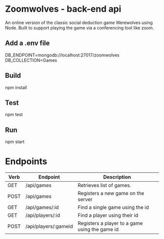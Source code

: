 # Zoomwolves - back-end api

An online version of the classic social deduction game Werewolves using Node. Built to support playing the game via a conferencing tool like zoom.

## Add a .env file

DB_ENDPOINT=mongodb://localhost:27017/zoomwolves
DB_COLLECTION=Games

## Build

npm install

## Test

npm test

## Run

npm start

# Endpoints

| **Verb** | **Endpoint**         | **Description**                                |
| -------- | -------------------- | ---------------------------------------------- |
| GET      | /api/games           | Retrieves list of games.                       |
| POST     | /api/games           | Registers a new game on the server             |
| GET      | /api/games/:id       | Find a single game using the id                |
| GET      | /api/players/:id     | Find a player using their id                   |
| POST     | /api/players/:gameid | Registers a player to a game using the game id |
